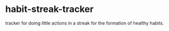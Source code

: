 # habit-streak-tracker
tracker for doing little actions in a streak for the formation of healthy habits. 
